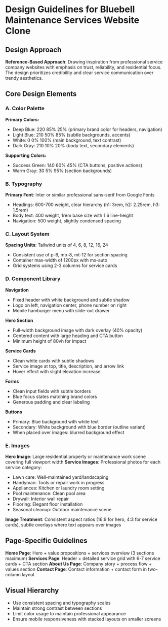 # Design Guidelines for Bluebell Maintenance Services Website Clone

## Design Approach
**Reference-Based Approach**: Drawing inspiration from professional service company websites with emphasis on trust, reliability, and residential focus. The design prioritizes credibility and clear service communication over trendy aesthetics.

## Core Design Elements

### A. Color Palette
**Primary Colors:**
- Deep Blue: 220 85% 25% (primary brand color for headers, navigation)
- Light Blue: 210 50% 85% (subtle backgrounds, accents)
- White: 0 0% 100% (main background, text contrast)
- Dark Gray: 210 10% 20% (body text, secondary elements)

**Supporting Colors:**
- Success Green: 140 60% 45% (CTA buttons, positive actions)
- Warm Gray: 30 5% 95% (section backgrounds)

### B. Typography
**Primary Font**: Inter or similar professional sans-serif from Google Fonts
- Headings: 600-700 weight, clear hierarchy (h1: 3rem, h2: 2.25rem, h3: 1.5rem)
- Body text: 400 weight, 1rem base size with 1.6 line-height
- Navigation: 500 weight, slightly condensed spacing

### C. Layout System
**Spacing Units**: Tailwind units of 4, 6, 8, 12, 16, 24
- Consistent use of p-6, mb-8, mt-12 for section spacing
- Container max-width of 1200px with mx-auto
- Grid systems using 2-3 columns for service cards

### D. Component Library

**Navigation**
- Fixed header with white background and subtle shadow
- Logo on left, navigation center, phone number on right
- Mobile hamburger menu with slide-out drawer

**Hero Section**
- Full-width background image with dark overlay (40% opacity)
- Centered content with large heading and CTA button
- Minimum height of 80vh for impact

**Service Cards**
- Clean white cards with subtle shadows
- Service image at top, title, description, and arrow link
- Hover effect with slight elevation increase

**Forms**
- Clean input fields with subtle borders
- Blue focus states matching brand colors
- Generous padding and clear labeling

**Buttons**
- Primary: Blue background with white text
- Secondary: White background with blue border (outline variant)
- When placed over images: blurred background effect

### E. Images
**Hero Image**: Large residential property or maintenance work scene covering full viewport width
**Service Images**: Professional photos for each service category:
- Lawn care: Well-maintained yard/landscaping
- Handyman: Tools or repair work in progress
- Appliances: Kitchen or laundry room setting
- Pool maintenance: Clean pool area
- Drywall: Interior wall repair
- Flooring: Elegant floor installation
- Seasonal cleanup: Outdoor maintenance scene

**Image Treatment**: Consistent aspect ratios (16:9 for hero, 4:3 for service cards), subtle overlays where text appears over images

## Page-Specific Guidelines

**Home Page**: Hero + value propositions + services overview (3 sections maximum)
**Services Page**: Header + detailed service grid with 6-7 service cards + CTA section
**About Us Page**: Company story + process flow + values section
**Contact Page**: Contact information + contact form in two-column layout

## Visual Hierarchy
- Use consistent spacing and typography scales
- Maintain strong contrast between sections
- Limit color usage to maintain professional appearance
- Ensure mobile responsiveness with stacked layouts on smaller screens